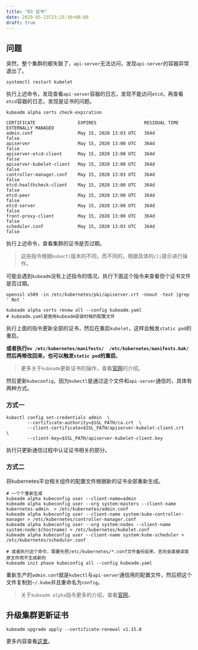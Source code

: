 ```yaml
---
title: "03 证书"
date: 2020-05-23T23:25:16+08:00
draft: true
---
```


## 问题

突然，整个集群的都失联了，`api-server`无法访问，发现`api-server`的容器异常退出了。

```shell
systemctl restart kubelet
```

执行上述命令，发现查看`api-server`容器的日志，发现不能访问`etcd`，再查看`etcd`容器的日志，发现是证书的问题。

```shell
kubeadm alpha certs check-expiration

CERTIFICATE                EXPIRES                  RESIDUAL TIME   EXTERNALLY MANAGED
admin.conf                 May 15, 2020 13:03 UTC   364d            false
apiserver                  May 15, 2020 13:00 UTC   364d            false
apiserver-etcd-client      May 15, 2020 13:00 UTC   364d            false
apiserver-kubelet-client   May 15, 2020 13:00 UTC   364d            false
controller-manager.conf    May 15, 2020 13:03 UTC   364d            false
etcd-healthcheck-client    May 15, 2020 13:00 UTC   364d            false
etcd-peer                  May 15, 2020 13:00 UTC   364d            false
etcd-server                May 15, 2020 13:00 UTC   364d            false
front-proxy-client         May 15, 2020 13:00 UTC   364d            false
scheduler.conf             May 15, 2020 13:03 UTC   364d            false
```

执行上述命令，查看集群的证书是否过期。

> 这些指令根据`kubectl`版本的不同，而不同的，根据具体的`cli`提示进行操作。

可能会遇到`kubeadm`没有上述指令的情况，执行下面这个指令来查看但个证书文件是否过期。

```shell
openssl x509 -in /etc/kubernetes/pki/apiserver.crt -noout -text |grep ' Not '
```

```shell
kubeadm alpha certs renew all --config kubeadm.yaml
# kubeadm.yaml是使用kubeadm安装时候的配置文件
```

执行上面的指令更新全部的证书，然后在重启`kubelet`，这样会触发`static pod`的重启。

**或者执行`mv /etc/kubernetes/manifests/  /etc/kubernetes/manifests.bak/` 然后再修改回来，也可以触发`static pod`的重启**。

> 更多关于`kubeadm`更新证书的操作，查看[官网](https://kubernetes.io/zh/docs/tasks/administer-cluster/kubeadm/kubeadm-certs/)的介绍。

然后更新`kubeconfig`，因为`kubectl`是通过这个文件和`api-server`通信的，具体有两种方式。

### 方式一

```shell
kubectl config set-credentials admin  \
        --certificate-authority=$SSL_PATH/ca.crt  \
        --client-certificate=$SSL_PATH/apiserver-kubelet-client.crt   \
        --client-key=$SSL_PATH/apiserver-kubelet-client.key

```

执行只更新通信过程中认证证书相关的部分。

### 方式二

将kubernetes平台相关组件的配置文件根据新的证书全部重新生成。

```shell
# 一个个重新生成
kubeadm alpha kubeconfig user --client-name=admin
kubeadm alpha kubeconfig user --org system:masters --client-name kubernetes-admin  > /etc/kubernetes/admin.conf
kubeadm alpha kubeconfig user --client-name system:kube-controller-manager > /etc/kubernetes/controller-manager.conf
kubeadm alpha kubeconfig user --org system:nodes --client-name system:node:$(hostname) > /etc/kubernetes/kubelet.conf
kubeadm alpha kubeconfig user --client-name system:kube-scheduler > /etc/kubernetes/scheduler.conf

# 或者执行这个命令，需要先把/etc/kubernetes/*.conf文件备份起来，否则会直接读取原文件而不生成新的
kubeadm init phase kubeconfig all --config kubeadm.yaml
```

重新生产的`admin.conf`就是`kubectl`与`api-server`通信用的配置文件，然后把这个文件复制到`~/.kube`并且重命名为`config`。

> 关于`kubeadm alpha`指令更多的介绍，查看[官网](https://kubernetes.io/docs/reference/setup-tools/kubeadm/kubeadm-alpha/)。

## 升级集群更新证书

```shell
kubeadm upgrade apply --certificate-renewal v1.15.0
```

更多内容查看[这里](https://feisky.gitbooks.io/kubernetes/practice/certificate-rotation.html?q=)。
